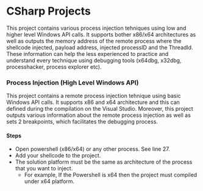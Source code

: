 # CSharp Projects

This project contains various process injection tehniques using low and higher level Windows API calls. It supports bother x86/x64 architectures as well as outputs the memory address of the remote process where the shellcode injected, payload address, injected processID and the ThreadId. These information can help the less experienced to practice and understand every technique using debugging tools (x64dbg, x32dbg, processhacker, process explorer etc).

### Process Injection (High Level Windows API)

This project contains a remote process injection tehnique using basic Windows API calls. It supports x86 and x64 architecture and this can defined during the compilation on the Visual Studio. Moreover, this project outputs various information about the remote process injection as well as sets 2 breakpoints, which facilitates the debugging process.

#### Steps
- Open powershell (x86/x64) or any other process. See line 27.
- Add your shellcode to the project. 
- The solution platform must be the same as architecture of the process that you want to inject. 
    - For example, If the Powershell is x64 then the project must compiled under x64 platform.

